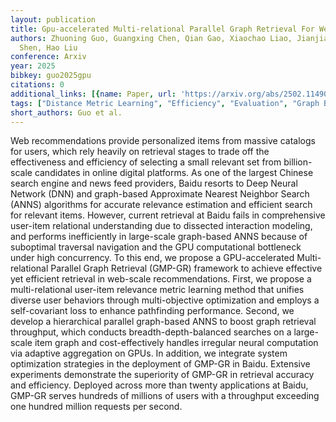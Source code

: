 ```yaml
---
layout: publication
title: Gpu-accelerated Multi-relational Parallel Graph Retrieval For Web-scale Recommendations
authors: Zhuoning Guo, Guangxing Chen, Qian Gao, Xiaochao Liao, Jianjia Zheng, Lu
  Shen, Hao Liu
conference: Arxiv
year: 2025
bibkey: guo2025gpu
citations: 0
additional_links: [{name: Paper, url: 'https://arxiv.org/abs/2502.11490'}]
tags: ["Distance Metric Learning", "Efficiency", "Evaluation", "Graph Based ANN", "Large Scale Search", "Recommender Systems", "Scalability", "Similarity Search", "Tools & Libraries"]
short_authors: Guo et al.
---
```

Web recommendations provide personalized items from massive catalogs for
users, which rely heavily on retrieval stages to trade off the effectiveness
and efficiency of selecting a small relevant set from billion-scale candidates
in online digital platforms. As one of the largest Chinese search engine and
news feed providers, Baidu resorts to Deep Neural Network (DNN) and graph-based
Approximate Nearest Neighbor Search (ANNS) algorithms for accurate relevance
estimation and efficient search for relevant items. However, current retrieval
at Baidu fails in comprehensive user-item relational understanding due to
dissected interaction modeling, and performs inefficiently in large-scale
graph-based ANNS because of suboptimal traversal navigation and the GPU
computational bottleneck under high concurrency. To this end, we propose a
GPU-accelerated Multi-relational Parallel Graph Retrieval (GMP-GR) framework to
achieve effective yet efficient retrieval in web-scale recommendations. First,
we propose a multi-relational user-item relevance metric learning method that
unifies diverse user behaviors through multi-objective optimization and employs
a self-covariant loss to enhance pathfinding performance. Second, we develop a
hierarchical parallel graph-based ANNS to boost graph retrieval throughput,
which conducts breadth-depth-balanced searches on a large-scale item graph and
cost-effectively handles irregular neural computation via adaptive aggregation
on GPUs. In addition, we integrate system optimization strategies in the
deployment of GMP-GR in Baidu. Extensive experiments demonstrate the
superiority of GMP-GR in retrieval accuracy and efficiency. Deployed across
more than twenty applications at Baidu, GMP-GR serves hundreds of millions of
users with a throughput exceeding one hundred million requests per second.